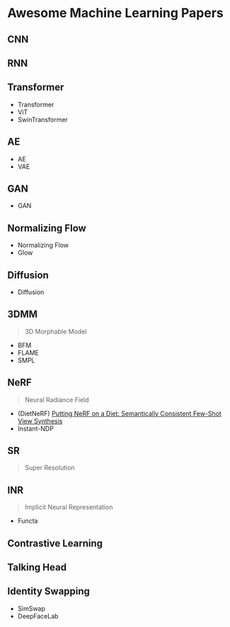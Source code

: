# Awesome Machine Learning Papers

## CNN

## RNN

## Transformer
- Transformer
- ViT
- SwinTransformer

## AE
- AE
- VAE

## GAN
- GAN

## Normalizing Flow
- Normalizing Flow
- Glow

## Diffusion
- Diffusion

## 3DMM
> 3D Morphable Model
- BFM
- FLAME
- SMPL

## NeRF
> Neural Radiance Field
- (DietNeRF) [Putting NeRF on a Diet: Semantically Consistent Few-Shot View Synthesis](https://ajayj.com/dietnerf)
- Instant-NDP

## SR
> Super Resolution

## INR
> Implicit Neural Representation
- Functa

## Contrastive Learning

## Talking Head

## Identity Swapping
- SimSwap
- DeepFaceLab
